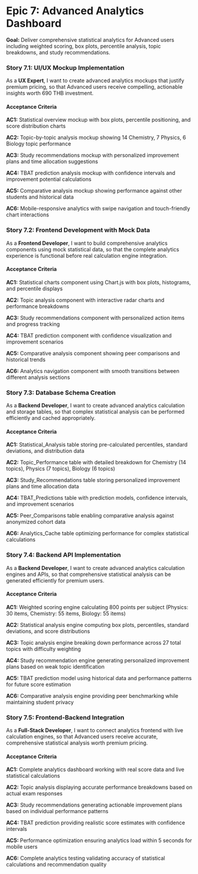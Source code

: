 # Epic 7: Advanced Analytics Dashboard

**Goal:** Deliver comprehensive statistical analytics for Advanced users including weighted scoring, box plots, percentile analysis, topic breakdowns, and study recommendations.

### Story 7.1: UI/UX Mockup Implementation

As a **UX Expert**,
I want to create advanced analytics mockups that justify premium pricing,
so that Advanced users receive compelling, actionable insights worth 690 THB investment.

#### Acceptance Criteria

**AC1:** Statistical overview mockup with box plots, percentile positioning, and score distribution charts

**AC2:** Topic-by-topic analysis mockup showing 14 Chemistry, 7 Physics, 6 Biology topic performance

**AC3:** Study recommendations mockup with personalized improvement plans and time allocation suggestions

**AC4:** TBAT prediction analysis mockup with confidence intervals and improvement potential calculations

**AC5:** Comparative analysis mockup showing performance against other students and historical data

**AC6:** Mobile-responsive analytics with swipe navigation and touch-friendly chart interactions

### Story 7.2: Frontend Development with Mock Data

As a **Frontend Developer**,
I want to build comprehensive analytics components using mock statistical data,
so that the complete analytics experience is functional before real calculation engine integration.

#### Acceptance Criteria

**AC1:** Statistical charts component using Chart.js with box plots, histograms, and percentile displays

**AC2:** Topic analysis component with interactive radar charts and performance breakdowns

**AC3:** Study recommendations component with personalized action items and progress tracking

**AC4:** TBAT prediction component with confidence visualization and improvement scenarios

**AC5:** Comparative analysis component showing peer comparisons and historical trends

**AC6:** Analytics navigation component with smooth transitions between different analysis sections

### Story 7.3: Database Schema Creation

As a **Backend Developer**,
I want to create advanced analytics calculation and storage tables,
so that complex statistical analysis can be performed efficiently and cached appropriately.

#### Acceptance Criteria

**AC1:** Statistical_Analysis table storing pre-calculated percentiles, standard deviations, and distribution data

**AC2:** Topic_Performance table with detailed breakdown for Chemistry (14 topics), Physics (7 topics), Biology (6 topics)

**AC3:** Study_Recommendations table storing personalized improvement plans and time allocation data

**AC4:** TBAT_Predictions table with prediction models, confidence intervals, and improvement scenarios

**AC5:** Peer_Comparisons table enabling comparative analysis against anonymized cohort data

**AC6:** Analytics_Cache table optimizing performance for complex statistical calculations

### Story 7.4: Backend API Implementation

As a **Backend Developer**,
I want to create advanced analytics calculation engines and APIs,
so that comprehensive statistical analysis can be generated efficiently for premium users.

#### Acceptance Criteria

**AC1:** Weighted scoring engine calculating 800 points per subject (Physics: 30 items, Chemistry: 55 items, Biology: 55 items)

**AC2:** Statistical analysis engine computing box plots, percentiles, standard deviations, and score distributions

**AC3:** Topic analysis engine breaking down performance across 27 total topics with difficulty weighting

**AC4:** Study recommendation engine generating personalized improvement plans based on weak topic identification

**AC5:** TBAT prediction model using historical data and performance patterns for future score estimation

**AC6:** Comparative analysis engine providing peer benchmarking while maintaining student privacy

### Story 7.5: Frontend-Backend Integration

As a **Full-Stack Developer**,
I want to connect analytics frontend with live calculation engines,
so that Advanced users receive accurate, comprehensive statistical analysis worth premium pricing.

#### Acceptance Criteria

**AC1:** Complete analytics dashboard working with real score data and live statistical calculations

**AC2:** Topic analysis displaying accurate performance breakdowns based on actual exam responses

**AC3:** Study recommendations generating actionable improvement plans based on individual performance patterns

**AC4:** TBAT prediction providing realistic score estimates with confidence intervals

**AC5:** Performance optimization ensuring analytics load within 5 seconds for mobile users

**AC6:** Complete analytics testing validating accuracy of statistical calculations and recommendation quality
